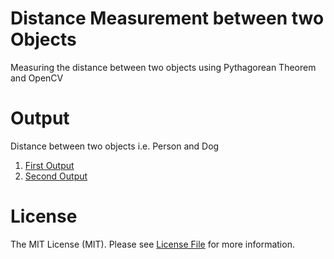# Distance Measurement between two Objects
Measuring the distance between two objects using Pythagorean Theorem and OpenCV

# Output 
Distance between two objects i.e. Person and Dog
1. [First Output](/output/OutPut1.png)
2. [Second Output](/output/output2.png)

# License
The MIT License (MIT). Please see [License File](/LICENSE) for more information.
